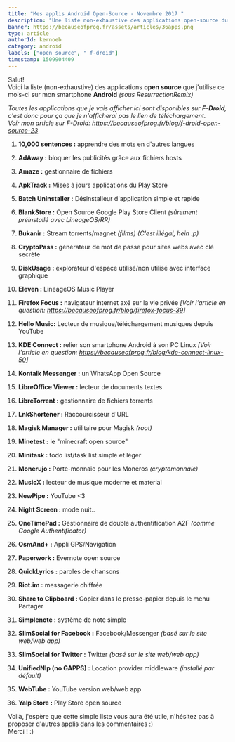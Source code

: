 ```yaml
---
title: "Mes applis Android Open-Source - Novembre 2017 "
description: "Une liste non-exhaustive des applications open-source du F-Droid que j'utilise ce mois-ci ! "
banner: https://becauseofprog.fr/assets/articles/36apps.png
type: article
authorId: kernoeb
category: android
labels: ["open source", " f-droid"]
timestamp: 1509904409
---
```


Salut!  
Voici la liste (non-exhaustive) des applications **open source** que j'utilise ce mois-ci sur mon smartphone **Android** *(sous ResurrectionRemix)*

 *Toutes les applications que je vais afficher ici sont disponibles sur **F-Droid**, c'est donc pour ça que je n'afficherai pas le lien de téléchargement.  
 Voir mon article sur F-Droid: <https://becauseofprog.fr/blog/f-droid-open-source-23>*

  

 1. **10,000 sentences :** apprendre des mots en d'autres langues

 2. **AdAway :** bloquer les publicités grâce aux fichiers hosts

 3. **Amaze :** gestionnaire de fichiers

 4. **ApkTrack :** Mises à jours applications du Play Store

 5. **Batch Uninstaller :** Désinstalleur d'application simple et rapide 

 6. **BlankStore :** Open Source Google Play Store Client *(sûrement préinstallé avec LineageOS/RR)*

 7. **Bukanir :** Stream torrents/magnet *(films) (C'est illégal, hein :p)*

 8. **CryptoPass :** générateur de mot de passe pour sites webs avec clé secrète

 9. **DiskUsage :** explorateur d'espace utilisé/non utilisé avec interface graphique

 10. **Eleven :** LineageOS Music Player

 11. **Firefox Focus :** navigateur internet axé sur la vie privée *[Voir l'article en question: <https://becauseofprog.fr/blog/firefox-focus-39>]*

 12. **Hello Music:** Lecteur de musique/téléchargement musiques depuis YouTube

 13. **KDE Connect :** relier son smartphone Android à son PC Linux *[Voir l'article en question: <https://becauseofprog.fr/blog/kde-connect-linux-50>]*

 14. **Kontalk Messenger :** un WhatsApp Open Source

 15. **LibreOffice Viewer :** lecteur de documents textes

 16. **LibreTorrent :** gestionnaire de fichiers torrents

 17. **LnkShortener :** Raccourcisseur d'URL

 18. **Magisk Manager :** utilitaire pour Magisk *(root)*

 19. **Minetest :** le "minecraft open source"

 20. **Minitask :** todo list/task list simple et léger

 21. **Monerujo :** Porte-monnaie pour les Moneros *(cryptomonnaie)*

 22. **MusicX :** lecteur de musique moderne et material

 23. **NewPipe :** YouTube <3

 24. **Night Screen :** mode nuit..

 25. **OneTimePad :** Gestionnaire de double authentification A2F *(comme Google Authentificator)*

 26. **OsmAnd+ :** Appli GPS/Navigation

 27. **Paperwork :** Evernote open source

 28. **QuickLyrics :** paroles de chansons

 29. **Riot.im :** messagerie chiffrée

 30. **Share to Clipboard :** Copier dans le presse-papier depuis le menu Partager

 31. **Simplenote :** système de note simple 

 32. **SlimSocial for Facebook :** Facebook/Messenger *(basé sur le site web/web app)*

 33. **SlimSocial for Twitter :** Twitter *(basé sur le site web/web app)*

 34. **UnifiedNlp (no GAPPS) :** Location provider middleware *(installé par défault)*

 35. **WebTube :** YouTube version web/web app

 36. **Yalp Store :** Play Store open source  
 

 Voilà, j'espère que cette simple liste vous aura été utile, n'hésitez pas à proposer d'autres applis dans les commentaires :)  
 Merci ! :)

 